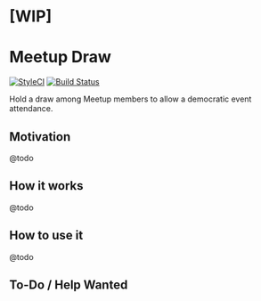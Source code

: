 # [WIP]

# Meetup Draw

[![StyleCI](https://styleci.io/repos/63301137/shield)](https://styleci.io/repos/63301137)
[![Build Status](https://travis-ci.org/rscafi/meetup-draw.svg)](https://travis-ci.org/rscafi/meetup-draw)

Hold a draw among Meetup members to allow a democratic event attendance.

## Motivation
@todo

## How it works
@todo

## How to use it
@todo

## To-Do / Help Wanted
